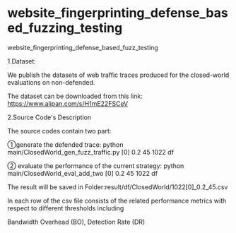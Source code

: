 # website_fingerprinting_defense_based_fuzzing_testing
website_fingerprinting_defense_based_fuzz_testing

1.Dataset:

We publish the datasets of web traffic traces produced for the closed-world evaluations on non-defended. 

The dataset can be downloaded from this link:  https://www.alipan.com/s/H1mE22FSCeV

2.Source Code's Description

The source codes contain two part:

①generate the defended trace: python main/ClosedWorld_gen_fuzz_traffic.py [0] 0.2 45 1022 df
   
② evaluate the performance of the current strategy: python main/ClosedWorld_eval_add_two [0] 0.2 45 1022 df

The result will be saved in Folder:result/df/ClosedWorld/1022[0]_0.2_45.csv

In each row of the csv file consists of the related performance metrics with respect to different thresholds including

Bandwidth Overhead (BO), Detection Rate (DR)



